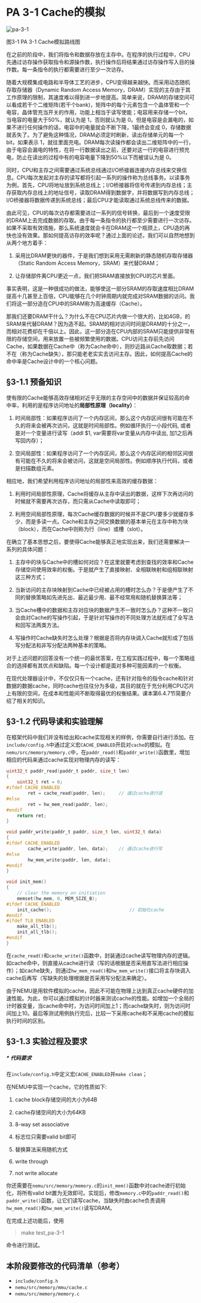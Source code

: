 # PA 3-1 Cache的模拟

![pa-3-1](../PIC/pa/pa-3-1.png)

图3-1 PA 3-1 Cache模拟路线图


在之前的阶段中，我们将指令和数据存放在主存中。在程序的执行过程中，CPU先通过访存操作获取指令和源操作数，执行操作后将结果通过访存操作写入目的操作数。每一条指令的执行都需要进行至少一次访存。

随着大规模集成电路和半导体工艺的进步，CPU变得越来越快。而采用动态随机存取存储器（Dynamic Random Access Memory，DRAM）实现的主存由于其工作原理的限制，其速度难以得到进一步地提高。简单来说，DRAM的存储空间可以看成若干个二维矩阵(若干个bank)，矩阵中的每个元素包含一个晶体管和一个电容，晶体管充当开关的作用，功能上相当于读写使能；电容用来存储一个bit，当电容的电量大于50%，就认为是 1，否则就认为是 0。但是电容是会漏电的，如果不进行任何操作的话，电容中的电量就会不断下降，1最终会变成 0，存储数据就丢失了。为了避免这种情况，DRAM必须定时刷新，读出存储单元的每一个bit，如果表示 1，就往里面充电。DRAM每次读操作都会读出二维矩阵中的一行，由于电容会漏电的特性，在将一行数据读出之前，还要对这一行的电容进行预充电，防止在读出的过程中有的电容电量下降到50%以下而被误认为是 0。

同时，CPU和主存之间需要通过系统总线通过I/O桥接器连接内存总线来交换信息。CPU每次发起对主存的读写都将引起一系列的操作称为总线事务。以读事务为例，首先，CPU将地址放到系统总线上；I/O桥接器将信号传递到内存总线；主存获取内存总线上的地址信号，读取DRAM得到数据字，并将数据写到内存总线；I/O桥接器将数据传递到系统总线；最后CPU才能读取通过系统总线传来的数据。

由此可见，CPU的每次访存都需要进过一系列的信号转换，最后到一个速度受限的DRAM上去完成数据的存取。由于每一条指令的执行都至少需要进行一次访存。如果不采取有效措施，那么系统速度就会卡在DRAM这一个瓶颈上，CPU造的再快也没有效果。那如何提高访存的效率呢？通过上面的论述，我们可以自然地想到从两个地方着手：

1. 采用比DRAM更快的器件，于是我们想到采用无需刷新的静态随机存取存储器（Static Random Access Memory，SRAM）来代替DRAM；

2. 让存储部件离CPU更近一点，我们把SRAM直接放到CPU的芯片里面。

事实表明，这是一种很成功的做法，能够使这一部分SRAM的存取速度相比DRAM提高十几甚至上百倍，CPU能够在几个时钟周期内就完成对SRAM数据的访问。我们将这一部分造在CPU中的SRAM称为高速缓存（Cache）。

那我们还要DRAM干什么？为什么不在CPU芯片内做一个很大的，比如4GB，的SRAM来代替DRAM？因为造不起。SRAM的相对访问时间是DRAM的十分之一，而相对花费却在千倍以上。因此，这一部分造在CPU内部的SRAM只能提供非常有限的存储空间，用来放置一些被频繁使用的数据。CPU访问主存前先访问Cache，如果数据在Cache中（称为Cache命中），则抄近路从Cache取数据；若不在（称为Cache缺失），那只能老老实实去访问主存。因此，如何提高Cache的命中率是Cache设计中的一个核心问题。

## §3-1.1 预备知识

使有限的Cache能够高效存储相对近乎无限的主存空间中的数据并保证较高的命中率，利用的是程序访问地址的**局部性原理（locality）**：

1. 时间局部性：如果程序访问了一个内存区间，那么这个内存区间很有可能在不久的将来会被再次访问，这就是时间局部性。例如循环执行一小段代码, 或者是对一个变量进行读写（addl $1, var需要将var变量从内存中读出, 加1之后再写回内存）；

2. 空间局部性：如果程序访问了一个内存区间，那么这个内存区间的相邻区间很有可能在不久的将来会被访问，这就是空间局部性。例如顺序执行代码，或者是扫描数组元素。

相应地，我们希望利用程序访问地址的局部性来高效的缓存数据：

1. 利用时间局部性原理，Cache将缓存从主存中读出的数据，这样下次再访问的时候就不需要再次访存，而只需从Cache中读取即可；

2. 利用空间局部性原理，每次Cache缓存数据的时候并不是CPU要多少就缓存多少，而是多读一点。Cache和主存之间交换数据的基本单元在主存中称为块（block），而在Cache中则称为行（line）或槽（slot）。

在确立了基本思想之后，要使得Cache能够真正地实现出来，我们还需要解决一系列的具体问题：

1. 主存中的块与Cache中的槽如何对应？在这里就要考虑到查找的效率和Cache存储空间使用效率的权衡。于是就产生了直接映射、全相联映射和组相联映射这三种方式；

2. 当新访问的主存块映射到Cache中已经被占用的槽时怎么办？于是便产生了不同的替换策略如先进先出、最近最少用、最不经常用和随机替换算法等；

3. 当Cache槽中的数据和主存对应块的数据产生不一致时怎么办？这种不一致只会由对Cache的写操作引起，于是针对写操作的不同处理方法就形成了全写法和回写法两类方法。

4. 写操作时Cache缺失时怎么处理？根据是否将内存块调入Cache就形成了包括写分配法和非写分配法两种基本的策略。

对于上述问题的回答没有一个统一的最优答案，在工程实践过程中，每一个策略组合的选择都有其优点和缺陷。每一个设计都是面对多种可能因素的一个权衡。

在现代处理器设计中，不仅仅只有一个cache，还有针对指令的指令cache和针对数据的数据cache，同时cache也往往分为多级，其目的就在于充分利用CPU芯片上有限的空间，在成本和性能间不断取得最优的权衡结果。课本第6.4.7节简要介绍了相关的知识。

## §3-1.2 代码导读和实验理解

在框架代码中我们并没有给出和cache实现相关的样例，你需要自行进行添加。在`include/config.h`中通过定义宏`CACHE_ENABLED`开启对`cache`的模拟。在`nemu/src/memory/memory.c`中，在`paddr_read()`和`paddr_write()`函数里，增加相应的代码来通过cache实现对物理内存的读写：

```c
uint32_t paddr_read(paddr_t paddr, size_t len) 
{
	uint32_t ret = 0;
#ifdef CACHE_ENABLED
		ret = cache_read(paddr, len);     // 通过cache进行读
#else
		ret = hw_mem_read(paddr, len);
#endif
	return ret;
}

void paddr_write(paddr_t paddr, size_t len, uint32_t data) 
{
#ifdef CACHE_ENABLED
		cache_write(paddr, len, data);    // 通过cache进行写
#else
		hw_mem_write(paddr, len, data);
#endif
}

void init_mem()
{
	// clear the memory on initiation
	memset(hw_mem, 0, MEM_SIZE_B);
#ifdef CACHE_ENABLED
	init_cache();                             // 初始化cache
#endif
#ifdef TLB_ENABLED
	make_all_tlb();
	init_all_tlb();
#endif
}
```

在`cache_read()`和`cache_write()`函数中，封装通过cache读写物理内存的逻辑。如cache命中，则直接从cache进行读（写的话根据是否采用直写法进行相应操作）；如cache缺失，则通过`hw_mem_read()`和`hw_mem_write()`接口将主存块调入cache后再写（写缺失的处理根据是否采用写分配法来确定）。

由于NEMU是用软件模拟的cache，因此不可能在物理上达到真正cache硬件的加速性能。为此，你可以通过模拟的计时器来测试cache的性能。如增加一个全局的计时器变量，当cache命中时，为访问时间加上1；而cache缺失时，则为访问时间加上10。最后等测试用例执行完后，比较一下采用cache和不采用cache的模拟执行时间的区别。

## §3-1.3 实验过程及要求

##### * 代码要求

在`include/config.h`中定义宏`CACHE_ENABLED`并`make clean`； 

在NEMU中实现一个cache，它的性质如下:

1. cache block存储空间的大小为64B

2. cache存储空间的大小为64KB

3. 8-way set associative

4. 标志位只需要valid bit即可

5. 替换算法采用随机方式

6. write through

7. not write allocate

你还需要在`nemu/src/memory/memory.c`的`init_mem()`函数中对cache进行初始化，将所有valid bit置为无效即可。实现后，修改`memory.c`中的`paddr_read()`和`paddr_write()`函数，让它们读写cache，当缺失时由cache负责调用`hw_mem_read()`和`hw_mem_write()`读写DRAM。

在完成上述功能后，使用

> make test_pa-3-1

命令进行测试。

## 本阶段要修改的代码清单（参考）

* `include/config.h`
* `nemu/src/memory/mmu/cache.c`
* `nemu/src/memory/memory.c`
